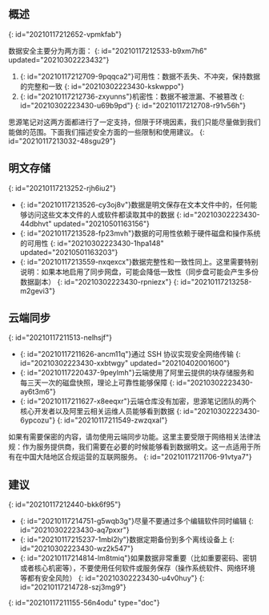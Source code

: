 ## 概述
{: id="20210117212652-vpmkfab"}

数据安全主要分为两方面：
{: id="20210117212533-b9xm7h6" updated="20210302223432"}

1. {: id="20210117212709-9pqqca2"}可用性：数据不丢失、不冲突，保持数据的完整和一致
   {: id="20210302223430-kskwppo"}
2. {: id="20210117212736-zxyunns"}机密性：数据不被泄漏、不被篡改
   {: id="20210302223430-u69b9pd"}
{: id="20210117212708-r91v56h"}

思源笔记对这两方面都进行了一定支持，但限于环境因素，我们只能尽量做到我们能做的范围。下面我们描述安全方面的一些限制和使用建议。
{: id="20210117213032-48sgu29"}

## 明文存储
{: id="20210117213252-rjh6iu2"}

* {: id="20210117213526-cy3oj8v"}数据是明文保存在文本文件中的，任何能够访问这些文本文件的人或软件都读取其中的数据
  {: id="20210302223430-44dbhvt" updated="20210501163156"}
* {: id="20210117213528-fp23mvh"}数据的可用性依赖于硬件磁盘和操作系统的可用性
  {: id="20210302223430-1hpa148" updated="20210501163203"}
* {: id="20210117213559-nxqexcx"}数据完整性和一致性同上。这里需要特别说明：如果本地启用了同步网盘，可能会降低一致性（同步盘可能会产生多份数据副本）
  {: id="20210302223430-rpniezx"}
{: id="20210117213258-m2gevi3"}

## 云端同步
{: id="20210117211513-nelhsjf"}

* {: id="20210117211626-ancm11q"}通过 SSH 协议实现安全网络传输
  {: id="20210302223430-xxbtwgy" updated="20210402001600"}
* {: id="20210117220437-9peylmh"}云端使用了阿里云提供的块存储服务和每三天一次的磁盘快照，理论上可靠性能够保障
  {: id="20210302223430-ay6t3m6"}
* {: id="20210117211627-x8eeqxr"}云端仓库没有加密，思源笔记团队的两个核心开发者以及阿里云相关运维人员能够看到数据
  {: id="20210302223430-6ypcozu"}
{: id="20210117211549-zwzqxal"}

如果有需要保密的内容，请勿使用云端同步功能。这里主要受限于网络相关法律法规：作为服务提供商，我们需要在必要的时候能够看到数据明文。这一点适用于所有在中国大陆地区合规运营的互联网服务。
{: id="20210117211706-91vtya7"}

## 建议
{: id="20210117212440-bkk6f95"}

* {: id="20210117214751-g5wqb3g"}尽量不要通过多个编辑软件同时编辑
  {: id="20210302223430-aq7pxxr"}
* {: id="20210117215237-1mbl2ly"}数据定期备份到多个离线设备上
  {: id="20210302223430-wz2k547"}
* {: id="20210117214814-lm8tmiq"}如果数据非常重要（比如重要密码、密钥或者核心机密等），不要使用任何软件或服务保存（操作系统软件、网络环境等都有安全风险）
  {: id="20210302223430-u4v0huy"}
{: id="20210117214728-szj3mg9"}


{: id="20210117211155-56n4odu" type="doc"}
